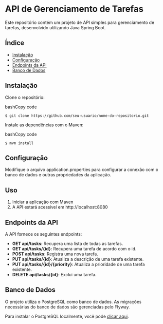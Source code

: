 API de Gerenciamento de Tarefas
===============================

Este repositório contém um projeto de API simples para gerenciamento de tarefas, desenvolvido utilizando Java Spring Boot.

Índice
------

*   [Instalação](#instala%C3%A7%C3%A3o)
*   [Configuração](#configura%C3%A7%C3%A3o)
*   [Endpoints da API](#endpoints-da-api)
*   [Banco de Dados](#banco-de-dados)

Instalação
----------

Clone o repositório:

bashCopy code

`$ git clone https://github.com/seu-usuario/nome-do-repositorio.git`

Instale as dependências com o Maven:

bashCopy code

`$ mvn install`

Configuração
------------

Modifique o arquivo application.properties para configurar a conexão com o banco de dados e outras propriedades da aplicação.

Uso
---

1. Iniciar a aplicação com Maven
2. A API estará acessível em http://localhost:8080

Endpoints da API
----------------

A API fornece os seguintes endpoints:

*   **GET api/tasks**: Recupera uma lista de todas as tarefas.
*   **GET api/tasks/{id}**: Recupera uma tarefa de acordo com o id.
*   **POST api/tasks**: Registra uma nova tarefa.
*   **PUT api/tasks/{id}**: Atualiza a descrição de uma tarefa existente.
*   **PUT api/tasks/{id}/{priority}**: Atualiza a prioridade de uma tarefa existente.
*   **DELETE api/tasks/{id}**: Exclui uma tarefa.

Banco de Dados
--------------

O projeto utiliza o PostgreSQL como banco de dados. As migrações necessárias do banco de dados são gerenciadas pelo Flyway.

Para instalar o PostgreSQL localmente, você pode [clicar aqui](https://www.postgresql.org/download/).
